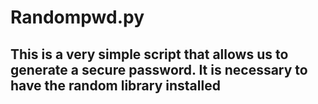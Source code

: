 # Randompwd.py
## This is a very simple script that allows us to generate a secure password. It is necessary to have the random library installed

